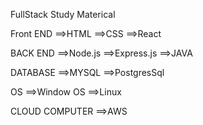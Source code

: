FullStack Study Materical

Front END
  ==>HTML
  ==>CSS
  ==>React

BACK END 
  ==>Node.js
  ==>Express.js
  ==>JAVA

DATABASE
  ==>MYSQL
  ==>PostgresSql
  
OS
  ==>Window OS
  ==>Linux

CLOUD COMPUTER 
   ==>AWS
      


  
